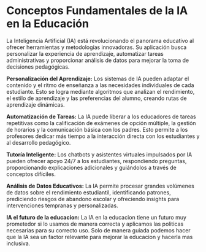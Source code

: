 # Conceptos Fundamentales de la IA en la Educación

La Inteligencia Artificial (IA) está revolucionando el panorama educativo al ofrecer herramientas y metodologías innovadoras. Su aplicación busca personalizar la experiencia de aprendizaje, automatizar tareas administrativas y proporcionar análisis de datos para mejorar la toma de decisiones pedagógicas.

**Personalización del Aprendizaje:** Los sistemas de IA pueden adaptar el contenido y el ritmo de enseñanza a las necesidades individuales de cada estudiante. Esto se logra mediante algoritmos que analizan el rendimiento, el estilo de aprendizaje y las preferencias del alumno, creando rutas de aprendizaje dinámicas.

**Automatización de Tareas:** La IA puede liberar a los educadores de tareas repetitivas como la calificación de exámenes de opción múltiple, la gestión de horarios y la comunicación básica con los padres. Esto permite a los profesores dedicar más tiempo a la interacción directa con los estudiantes y al desarrollo pedagógico.

**Tutoría Inteligente:** Los chatbots y asistentes virtuales impulsados por IA pueden ofrecer apoyo 24/7 a los estudiantes, respondiendo preguntas, proporcionando explicaciones adicionales y guiándolos a través de conceptos difíciles.

**Análisis de Datos Educativos:** La IA permite procesar grandes volúmenes de datos sobre el rendimiento estudiantil, identificando patrones, prediciendo riesgos de abandono escolar y ofreciendo insights para intervenciones tempranas y personalizadas.

**IA el futuro de la educacion:** La IA en la educacion tiene un futuro muy prometedor si lo usamos de manera correcta y aplicamos las politicas necesarias para su correcto uso. Solo de manera guiada podemos hacer que la IA sea un factor relevante para mejorar la educacion y hacerla mas inclusiva. 
